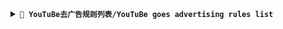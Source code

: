 
<details>
<summary><code><strong>📃 YouTuBe去广告规则列表/YouTuBe goes advertising rules list<br/></strong></code></summary>
📃 更新时间为每24小时更新一次。/The update time is every 24 hours.<br/>

|   规则名称/Rule name  |🚀 下载Link(file.trli.club)/🚀 DownloadLink(file.trli.club)  | 网盘/cloud |
|  :----:  | :----:  | :----:  |
|  :----:  | 全球网盘/global cloud  | :----:  |
| Ad-YouTuBe-Hosts（For ad-adblock） | [Link](https://file.trli.club:2083/ad-youtube-hosts/ad-youtube-adblock.txt) |全球网盘/global cloud |
| Ad-YouTuBe-Hosts（For ad-adguardhome） | [Link](https://file.trli.club:2083/ad-youtube-hosts/ad-youtube-adguardhome.txt)|全球网盘/global cloud |
| Ad-YouTuBe-Hosts（For ad-adguardhome-dnstype.txt） | [Link](https://file.trli.club:2083/ad-youtube-hosts/ad-youtube-adguardhome-dnstype.txt)|全球网盘/global cloud |
| Ad-YouTuBe-Hosts（For ad-clash） | [Link](https://file.trli.club:2083/ad-youtube-hosts/ad-youtube-clash.yaml)|全球网盘/global cloud |
| Ad-YouTuBe-Hosts（For ad-clash-premium） | [Link](https://file.trli.club:2083/ad-youtube-hosts/ad-youtube-clash-premium.yaml)|全球网盘/global cloud |
| Ad-YouTuBe-Hosts（For ad-dnsmasq） | [Link](https://file.trli.club:2083/ad-youtube-hosts/ad-youtube-dnsmasq.conf)|全球网盘/global cloud |
| Ad-YouTuBe-Hosts（For ad-domains） | [Link](https://file.trli.club:2083/ad-youtube-hosts/ad-youtube-domains.txt)|全球网盘/global cloud |
| Ad-YouTuBe-Hosts（For ad-hosts/pi-hole） | [Link](https://file.trli.club:2083/ad-youtube-hosts/ad-youtube-hosts.txt) |全球网盘/global cloud |
| Ad-YouTuBe-Hosts（For ad-quantumult） | [Link](https://file.trli.club:2083/ad-youtube-hosts/ad-youtube-quantumult.yaml)|全球网盘/global cloud |
| Ad-YouTuBe-Hosts（For ad-shadowrocket） | [Link](https://file.trli.club:2083/ad-youtube-hosts/ad-youtube-shadowrocket.list)|全球网盘/global cloud |
| Ad-YouTuBe-Hosts（For ad-smartdns） | [Link](https://file.trli.club:2083/ad-youtube-hosts/ad-youtube-smartdns.conf)|全球网盘/global cloud |
| Ad-YouTuBe-Hosts（For ad-surge） | [Link](https://file.trli.club:2083/ad-youtube-hosts/ad-youtube-surge.yaml)|全球网盘/global cloud |
| Ad-YouTuBe-Hosts（For ad-unbound） | [Link](https://file.trli.club:2083/ad-youtube-hosts/ad-youtube-unbound.conf)|全球网盘/global cloud |
| Ad-YouTuBe-Hosts（For ad-bind9） | [Link](https://file.trli.club:2083/ad-youtube-hosts/ad-youtube-bind9.conf)|全球网盘/global cloud |
| Ad-YouTuBe-Hosts（For ad-adblock） | [Link](https://file-git.trli.club/ad-hosts/ad-youtube/ad-youtube-adblock.txt) |全球网盘/global cloud(github) |
| Ad-YouTuBe-Hosts（For ad-adguardhome） | [Link](https://file-git.trli.club/ad-hosts/ad-youtube/ad-youtube-adguardhome.txt)|全球网盘/global cloud(github) |
| Ad-YouTuBe-Hosts（For ad-adguardhome-dnstype.txt） | [Link](https://file-git.trli.club/ad-hosts/ad-youtube/ad-youtube-adguardhome-dnstype.txt)|全球网盘/global cloud(github) |
| Ad-YouTuBe-Hosts（For ad-clash） | [Link](https://file-git.trli.club/ad-hosts/ad-youtube/ad-youtube-clash.yaml)|全球网盘/global cloud(github) |
| Ad-YouTuBe-Hosts（For ad-clash-premium） | [Link](https://file-git.trli.club/ad-hosts/ad-youtube/ad-youtube-clash-premium.yaml)|全球网盘/global cloud(github) |
| Ad-YouTuBe-Hosts（For ad-dnsmasq） | [Link](https://file-git.trli.club/ad-hosts/ad-youtube/ad-youtube-dnsmasq.conf)|全球网盘/global cloud(github) |
| Ad-YouTuBe-Hosts（For ad-domains） | [Link](https://file-git.trli.club/ad-hosts/ad-youtube/ad-youtube-domains.txt)|全球网盘/global cloud(github) |
| Ad-YouTuBe-Hosts（For ad-hosts/pi-hole） | [Link](https://file-git.trli.club/ad-hosts/ad-youtube/ad-youtube-hosts.txt) |全球网盘/global cloud(github) |
| Ad-YouTuBe-Hosts（For ad-quantumult） | [Link](https://file-git.trli.club/ad-hosts/ad-youtube/ad-youtube-quantumult.yaml)|全球网盘/global cloud(github) |
| Ad-YouTuBe-Hosts（For ad-shadowrocket） | [Link](https://file-git.trli.club/ad-hosts/ad-youtube/ad-youtube-shadowrocket.list)|全球网盘/global cloud(github) |
| Ad-YouTuBe-Hosts（For ad-smartdns） | [Link](https://file-git.trli.club/ad-hosts/ad-youtube/ad-youtube-smartdns.conf)|全球网盘/global cloud(github) |
| Ad-YouTuBe-Hosts（For ad-surge） | [Link](https://file-git.trli.club/ad-hosts/ad-youtube/ad-youtube-surge.yaml)|全球网盘/global cloud(github) |
| Ad-YouTuBe-Hosts（For ad-unbound） | [Link](https://file-git.trli.club/ad-hosts/ad-youtube/ad-youtube-unbound.conf)|全球网盘/global cloud(github) |
| Ad-YouTuBe-Hosts（For ad-bind9） | [Link](https://file-git.trli.club/ad-hosts/ad-youtube/ad-youtube-bind9.conf)|全球网盘/global cloud(github) |
|  :----:  | 国内网盘/china cloud | :----:  |
| Ad-YouTuBe-Hosts（For ad-adblock） | [Link](https://file-cn.trli.club:2083/ad-youtube-hosts/ad-youtube-adblock.txt) | 国内网盘/china cloud |
| Ad-YouTuBe-Hosts（For ad-adguardhome） | [Link](https://file-cn.trli.club:2083/ad-youtube-hosts/ad-youtube-adguardhome.txt)| 国内网盘/china cloud |
| Ad-YouTuBe-Hosts（For ad-adguardhome-dnstype.txt） | [Link](https://file-cn.trli.club:2083/ad-youtube-hosts/ad-youtube-adguardhome-dnstype.txt)| 国内网盘/china cloud |
| Ad-YouTuBe-Hosts（For ad-clash） | [Link](https://file-cn.trli.club:2083/ad-youtube-hosts/ad-youtube-clash.yaml)| 国内网盘/china cloud |
| Ad-YouTuBe-Hosts（For ad-clash-premium） | [Link](https://file-cn.trli.club:2083/ad-youtube-hosts/ad-youtube-clash-premium.yaml)| 国内网盘/china cloud |
| Ad-YouTuBe-Hosts（For ad-dnsmasq） | [Link](https://file-cn.trli.club:2083/ad-youtube-hosts/ad-youtube-dnsmasq.conf)| 国内网盘/china cloud |
| Ad-YouTuBe-Hosts（For ad-domains） | [Link](https://file-cn.trli.club:2083/ad-youtube-hosts/ad-youtube-domains.txt)| 国内网盘/china cloud |
| Ad-YouTuBe-Hosts（For ad-hosts/pi-hole） | [Link](https://file-cn.trli.club:2083/ad-youtube-hosts/ad-youtube-hosts.txt) | 国内网盘/china cloud |
| Ad-YouTuBe-Hosts（For ad-quantumult） | [Link](https://file-cn.trli.club:2083/ad-youtube-hosts/ad-youtube-quantumult.yaml)| 国内网盘/china cloud |
| Ad-YouTuBe-Hosts（For ad-shadowrocket） | [Link](https://file-cn.trli.club:2083/ad-youtube-hosts/ad-youtube-shadowrocket.list)| 国内网盘/china cloud |
| Ad-YouTuBe-Hosts（For ad-smartdns） | [Link](https://file-cn.trli.club:2083/ad-youtube-hosts/ad-youtube-smartdns.conf)| 国内网盘/china cloud |
| Ad-YouTuBe-Hosts（For ad-surge） | [Link](https://file-cn.trli.club:2083/ad-youtube-hosts/ad-youtube-surge.yaml)| 国内网盘/china cloud |
| Ad-YouTuBe-Hosts（For ad-unbound） | [Link](https://file-cn.trli.club:2083/ad-youtube-hosts/ad-youtube-unbound.conf)| 国内网盘/china cloud |
| Ad-YouTuBe-Hosts（For ad-bind9） | [Link](https://file-cn.trli.club:2083/ad-youtube-hosts/ad-youtube-bind9.conf)| 国内网盘/china cloud |

</details>
